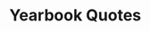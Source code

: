 # Yearbook Quotes 

<!-- The user below is an example of what you should submit -->
<!-- name: Rizel Scarlett
Institution: Boston University
quote: If you can dream it up, you can do it 
github_user: blackgirlbytes 
-->
